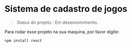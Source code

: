 <h1>Sistema de cadastro de jogos</h1> 

> Status do projeto : Em desenvolvimento. 


Para rodar esse projeto na sua maquina, por favor digite: 


``` 
npm install react
``` 
